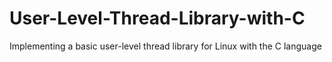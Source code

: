 # User-Level-Thread-Library-with-C
 Implementing a basic user-level thread library for Linux with the C language
